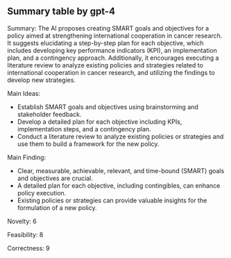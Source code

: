 ## Summary table by gpt-4
Summary: 
The AI proposes creating SMART goals and objectives for a policy aimed at strengthening international cooperation in cancer research. It suggests elucidating a step-by-step plan for each objective, which includes developing key performance indicators (KPI), an implementation plan, and a contingency approach. Additionally, it encourages executing a literature review to analyze existing policies and strategies related to international cooperation in cancer research, and utilizing the findings to develop new strategies.

Main Ideas: 
- Establish SMART goals and objectives using brainstorming and stakeholder feedback.
- Develop a detailed plan for each objective including KPIs, implementation steps, and a contingency plan.
- Conduct a literature review to analyze existing policies or strategies and use them to build a framework for the new policy.

Main Finding: 
- Clear, measurable, achievable, relevant, and time-bound (SMART) goals and objectives are crucial.
- A detailed plan for each objective, including contingibles, can enhance policy execution.
- Existing policies or strategies can provide valuable insights for the formulation of a new policy.

Novelty: 6

Feasibility: 8 

Correctness: 9